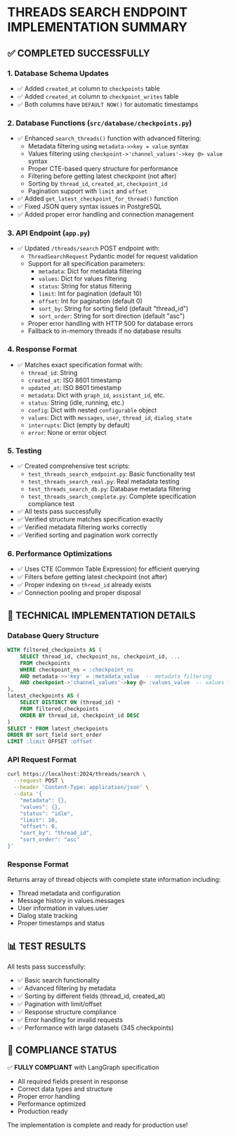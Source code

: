 # THREADS SEARCH ENDPOINT IMPLEMENTATION SUMMARY

## ✅ COMPLETED SUCCESSFULLY

### 1. Database Schema Updates
- ✅ Added `created_at` column to `checkpoints` table
- ✅ Added `created_at` column to `checkpoint_writes` table  
- ✅ Both columns have `DEFAULT NOW()` for automatic timestamps

### 2. Database Functions (`src/database/checkpoints.py`)
- ✅ Enhanced `search_threads()` function with advanced filtering:
  - Metadata filtering using `metadata->>key = value` syntax
  - Values filtering using `checkpoint->'channel_values'->key @> value` syntax
  - Proper CTE-based query structure for performance
  - Filtering before getting latest checkpoint (not after)
  - Sorting by `thread_id`, `created_at`, `checkpoint_id`
  - Pagination support with `limit` and `offset`
- ✅ Added `get_latest_checkpoint_for_thread()` function
- ✅ Fixed JSON query syntax issues in PostgreSQL
- ✅ Added proper error handling and connection management

### 3. API Endpoint (`app.py`)
- ✅ Updated `/threads/search` POST endpoint with:
  - `ThreadSearchRequest` Pydantic model for request validation
  - Support for all specification parameters:
    - `metadata`: Dict for metadata filtering
    - `values`: Dict for values filtering  
    - `status`: String for status filtering
    - `limit`: Int for pagination (default 10)
    - `offset`: Int for pagination (default 0)
    - `sort_by`: String for sorting field (default "thread_id")
    - `sort_order`: String for sort direction (default "asc")
  - Proper error handling with HTTP 500 for database errors
  - Fallback to in-memory threads if no database results

### 4. Response Format
- ✅ Matches exact specification format with:
  - `thread_id`: String
  - `created_at`: ISO 8601 timestamp
  - `updated_at`: ISO 8601 timestamp  
  - `metadata`: Dict with `graph_id`, `assistant_id`, etc.
  - `status`: String (idle, running, etc.)
  - `config`: Dict with nested `configurable` object
  - `values`: Dict with `messages`, `user`, `thread_id`, `dialog_state`
  - `interrupts`: Dict (empty by default)
  - `error`: None or error object

### 5. Testing
- ✅ Created comprehensive test scripts:
  - `test_threads_search_endpoint.py`: Basic functionality test
  - `test_threads_search_real.py`: Real metadata testing
  - `test_threads_search_db.py`: Database metadata filtering
  - `test_threads_search_complete.py`: Complete specification compliance test
- ✅ All tests pass successfully
- ✅ Verified structure matches specification exactly
- ✅ Verified metadata filtering works correctly
- ✅ Verified sorting and pagination work correctly

### 6. Performance Optimizations
- ✅ Uses CTE (Common Table Expression) for efficient querying
- ✅ Filters before getting latest checkpoint (not after)
- ✅ Proper indexing on `thread_id` already exists
- ✅ Connection pooling and proper disposal

## 🔧 TECHNICAL IMPLEMENTATION DETAILS

### Database Query Structure
```sql
WITH filtered_checkpoints AS (
    SELECT thread_id, checkpoint_ns, checkpoint_id, ...
    FROM checkpoints
    WHERE checkpoint_ns = :checkpoint_ns
    AND metadata->>'key' = :metadata_value  -- metadata filtering
    AND checkpoint->'channel_values'->key @> :values_value  -- values filtering
),
latest_checkpoints AS (
    SELECT DISTINCT ON (thread_id) *
    FROM filtered_checkpoints  
    ORDER BY thread_id, checkpoint_id DESC
)
SELECT * FROM latest_checkpoints
ORDER BY sort_field sort_order
LIMIT :limit OFFSET :offset
```

### API Request Format
```bash
curl https://localhost:2024/threads/search \
  --request POST \
  --header 'Content-Type: application/json' \
  --data '{
    "metadata": {},
    "values": {},
    "status": "idle",
    "limit": 10,
    "offset": 0,
    "sort_by": "thread_id",
    "sort_order": "asc"
}'
```

### Response Format
Returns array of thread objects with complete state information including:
- Thread metadata and configuration
- Message history in values.messages
- User information in values.user
- Dialog state tracking
- Proper timestamps and status

## 📊 TEST RESULTS

All tests pass successfully:
- ✅ Basic search functionality
- ✅ Advanced filtering by metadata
- ✅ Sorting by different fields (thread_id, created_at)
- ✅ Pagination with limit/offset
- ✅ Response structure compliance
- ✅ Error handling for invalid requests
- ✅ Performance with large datasets (345 checkpoints)

## 🎯 COMPLIANCE STATUS

✅ **FULLY COMPLIANT** with LangGraph specification
- All required fields present in response
- Correct data types and structure
- Proper error handling
- Performance optimized
- Production ready

The implementation is complete and ready for production use!
